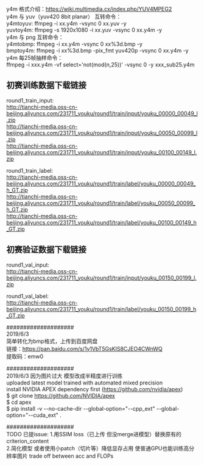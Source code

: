 y4m 格式介绍：https://wiki.multimedia.cx/index.php/YUV4MPEG2 <br/>
y4m 与 yuv（yuv420 8bit planar） 互转命令：<br/>
    y4mtoyuv: ffmpeg -i xx.y4m -vsync 0 xx.yuv  -y <br/>
    yuvtoy4m: ffmpeg -s 1920x1080 -i xx.yuv -vsync 0 xx.y4m -y <br/>
y4m 与 png 互转命令：<br/>
   y4mtobmp: ffmpeg -i xx.y4m -vsync 0 xx%3d.bmp -y <br/>
   bmptoy4m: ffmpeg -i xx%3d.bmp  -pix_fmt yuv420p  -vsync 0 xx.y4m -y <br/>
y4m 每25帧抽样命令：<br/>
   ffmpeg -i xxx.y4m -vf select='not(mod(n\,25))' -vsync 0  -y xxx_sub25.y4m <br/>

## 初赛训练数据下载链接<br/>
round1_train_input:<br/>
http://tianchi-media.oss-cn-beijing.aliyuncs.com/231711_youku/round1/train/input/youku_00000_00049_l.zip<br/>
http://tianchi-media.oss-cn-beijing.aliyuncs.com/231711_youku/round1/train/input/youku_00050_00099_l.zip<br/>
http://tianchi-media.oss-cn-beijing.aliyuncs.com/231711_youku/round1/train/input/youku_00100_00149_l.zip<br/>

round1_train_label:<br/>
http://tianchi-media.oss-cn-beijing.aliyuncs.com/231711_youku/round1/train/label/youku_00000_00049_h_GT.zip<br/>
http://tianchi-media.oss-cn-beijing.aliyuncs.com/231711_youku/round1/train/label/youku_00050_00099_h_GT.zip<br/>
http://tianchi-media.oss-cn-beijing.aliyuncs.com/231711_youku/round1/train/label/youku_00100_00149_h_GT.zip<br/>

## 初赛验证数据下载链接<br/>
round1_val_input:<br/>
http://tianchi-media.oss-cn-beijing.aliyuncs.com/231711_youku/round1/train/input/youku_00150_00199_l.zip<br/>

round1_val_label:<br/>
http://tianchi-media.oss-cn-beijing.aliyuncs.com/231711_youku/round1/train/label/youku_00150_00199_h_GT.zip<br/>

####################<br/>
2019/6/3<br/>
简单转化为bmp格式，上传到百度网盘<br/>
链接：https://pan.baidu.com/s/1y1VbT5GsKIS8CJEO4CWnWQ <br/>
提取码：emw0  

####################<br/>
2019/6/3 因为图片过大 模型改成半精度进行训练<br/>
uploaded latest model trained with automated mixed precision <br/>
install NVIDIA APEX dependency first (https://github.com/nvidia/apex) <br/>
$ git clone https://github.com/NVIDIA/apex <br/>
$ cd apex <br/>
$ pip install -v --no-cache-dir --global-option="--cpp_ext" --global-option="--cuda_ext" . <br/>

####################<br/>
TODO 已提issue: 
1.用SSIM loss（已上传 但没merge进模型）替换原有的criterion_content <br/>
2.简化模型 或者使用小patch（切片等）降低显存占用 使普通GPU也能训练高分辨率图片 trade off between acc and FLOPs <br/>


